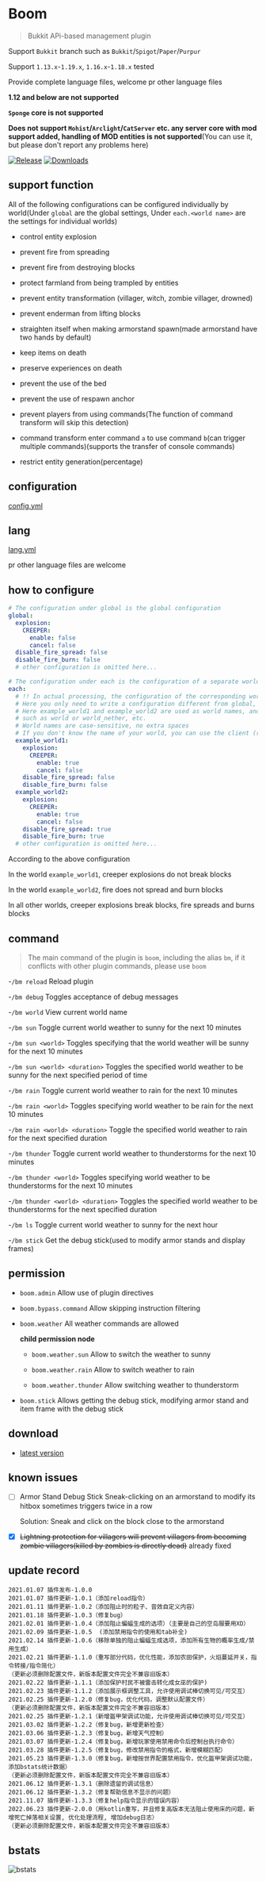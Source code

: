 # Boom

> Bukkit APi-based management plugin

Support `Bukkit` branch such as `Bukkit`/`Spigot`/`Paper`/`Purpur`

Support `1.13.x`-`1.19.x`, `1.16.x`-`1.18.x` tested

Provide complete language files, welcome pr other language files

**1.12 and below are not supported**

**`Sponge` core is not supported**

**Does not support `Mohist`/`Arclight`/`CatServer` etc. any server core with mod support added, handling of MOD entities is not supported**(You can use it, but please don't report any problems here)

[![Release](https://img.shields.io/github/v/release/4o4E/Boom?label=Release)](https://github.com/4o4E/Boom/releases/latest)
[![Downloads](https://img.shields.io/github/downloads/4o4E/Boom/total?label=Download)](https://github.com/4o4E/Boom/releases)

## support function

All of the following configurations can be configured individually by world(Under `global` are the global settings, Under `each.<world name>` are the settings for individual worlds)

- control entity explosion

- prevent fire from spreading

- prevent fire from destroying blocks

- protect farmland from being trampled by entities

- prevent entity transformation (villager, witch, zombie villager, drowned)

- prevent enderman from lifting blocks

- straighten itself when making armorstand spawn(made armorstand have two hands by default)

- keep items on death

- preserve experiences on death

- prevent the use of the bed

- prevent the use of respawn anchor

- prevent players from using commands(The function of command transform will skip this detection)

- command transform enter command `a` to use command `b`(can trigger multiple commands)(supports the transfer of console commands)

- restrict entity generation(percentage)

## configuration

[config.yml](src/main/resources/config.yml)

## lang

[lang.yml](src/main/resources/lang.yml)

pr other language files are welcome

## how to configure

```yaml
# The configuration under global is the global configuration
global:
  explosion:
    CREEPER:
      enable: false
      cancel: false
  disable_fire_spread: false
  disable_fire_burn: false
  # other configuration is omitted here...

# The configuration under each is the configuration of a separate world
each:
  # !! In actual processing, the configuration of the corresponding world will be found first, if not found, the configuration in global will be used !!
  # Here you only need to write a configuration different from global, the same can be omitted
  # Here example_world1 and example_world2 are used as world names, and they are changed to the names of their own worlds in actual use.
  # such as world or world_nether, etc.
  # World names are case-sensitive, no extra spaces
  # If you don't know the name of your world, you can use the client (requires permission) to execute bm world to view the name of the world you are currently in.
  example_world1:
    explosion:
      CREEPER:
        enable: true
        cancel: false
    disable_fire_spread: false
    disable_fire_burn: false
  example_world2:
    explosion:
      CREEPER:
        enable: true
        cancel: false
    disable_fire_spread: true
    disable_fire_burn: true
  # other configuration is omitted here...

```

According to the above configuration

In the world `example_world1`, creeper explosions do not break blocks

In the world `example_world2`, fire does not spread and burn blocks

In all other worlds, creeper explosions break blocks, fire spreads and burns blocks

## command

> The main command of the plugin is `boom`, including the alias `bm`, if it conflicts with other plugin commands, please use `boom`

-`/bm reload` Reload plugin

-`/bm debug` Toggles acceptance of debug messages

-`/bm world` View current world name

-`/bm sun` Toggle current world weather to sunny for the next 10 minutes

-`/bm sun <world>` Toggles specifying that the world weather will be sunny for the next 10 minutes

-`/bm sun <world> <duration>` Toggles the specified world weather to be sunny for the next specified period of time

-`/bm rain` Toggle current world weather to rain for the next 10 minutes

-`/bm rain <world>` Toggles specifying world weather to be rain for the next 10 minutes

-`/bm rain <world> <duration>` Toggle the specified world weather to rain for the next specified duration

-`/bm thunder` Toggle current world weather to thunderstorms for the next 10 minutes

-`/bm thunder <world>` Toggles specifying world weather to be thunderstorms for the next 10 minutes

-`/bm thunder <world> <duration>` Toggles the specified world weather to be thunderstorms for the next specified duration

-`/bm ls` Toggle current world weather to sunny for the next hour

-`/bm stick` Get the debug stick(used to modify armor stands and display frames)

## permission

- `boom.admin` Allow use of plugin directives

- `boom.bypass.command` Allow skipping instruction filtering

- `boom.weather` All weather commands are allowed

  **child permission node**

  - `boom.weather.sun` Allow to switch the weather to sunny

  - `boom.weather.rain` Allow to switch weather to rain

  - `boom.weather.thunder` Allow switching weather to thunderstorm

- `boom.stick` Allows getting the debug stick, modifying armor stand and item frame with the debug stick

## download

- [latest version](https://github.com/4o4E/Boom/releases/latest)

## known issues

- [ ] Armor Stand Debug Stick Sneak-clicking on an armorstand to modify its hitbox sometimes triggers twice in a row

  Solution: Sneak and click on the block close to the armorstand

- [x] ~~Lightning protection for villagers will prevent villagers from becoming zombie villagers(killed by zombies is directly dead)~~ already fixed

## update record

```log
2021.01.07 插件发布-1.0.0
2021.01.07 插件更新-1.0.1（添加reload指令）
2021.01.11 插件更新-1.0.2（添加阻止时的粒子、音效自定义内容）
2021.01.18 插件更新-1.0.3（修复bug）
2021.02.01 插件更新-1.0.4（添加阻止蝙蝠生成的选项）（主要是自己的空岛服要用XD）
2021.02.09 插件更新-1.0.5  (添加禁用指令的使用和tab补全)
2021.02.14 插件更新-1.0.6（移除单独的阻止蝙蝠生成选项，添加所有生物的概率生成/禁用生成）
2021.02.21 插件更新-1.1.0（重写部分代码，优化性能，添加农田保护，火焰蔓延开关，指令转接/指令简化）
（更新必须删除配置文件，新版本配置文件完全不兼容旧版本）
2021.02.22 插件更新-1.1.1（添加保护村民不被雷击转化成女巫的保护)
2021.02.23 插件更新-1.1.2（添加展示框调整工具，允许使用调试棒切换可见/可交互）
2021.02.25 插件更新-1.2.0（修复bug，优化代码，调整默认配置文件）
（更新必须删除配置文件，新版本配置文件完全不兼容旧版本）
2021.02.25 插件更新-1.2.1（新增盔甲架调试功能，允许使用调试棒切换可见/可交互）
2021.03.02 插件更新-1.2.2（修复bug，新增更新检查）
2021.03.06 插件更新-1.2.3（修复bug，新增天气控制）
2021.03.07 插件更新-1.2.4（修复bug，新增玩家使用禁用命令后控制台执行命令）
2021.03.28 插件更新-1.2.5（修复bug，修改禁用指令的格式，新增模糊匹配）
2021.05.23 插件更新-1.3.0（修复bug，新增按世界配置禁用指令，优化盔甲架调试功能，添加bstats统计数据）
（更新必须删除配置文件，新版本配置文件完全不兼容旧版本）
2021.06.12 插件更新-1.3.1（删除遗留的调试信息）
2021.06.12 插件更新-1.3.2（修复帮助信息不显示的问题）
2021.11.07 插件更新-1.3.3（修复help指令显示的错误内容）
2022.06.23 插件更新-2.0.0（用kotlin重写，并且修复高版本无法阻止使用床的问题，新增死亡掉落相关设置, 优化处理流程, 增加debug日志）
（更新必须删除配置文件，新版本配置文件完全不兼容旧版本）
```

## bstats

![bstats](https://bstats.org/signatures/bukkit/Boom.svg)